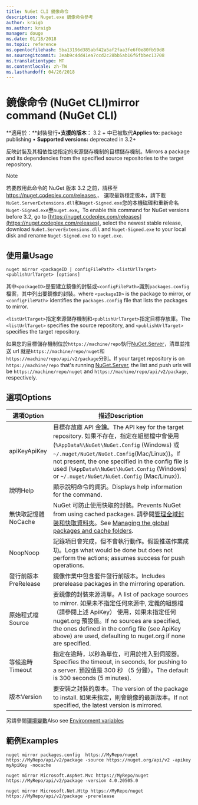 ```yaml
---
title: NuGet CLI 鏡像命令
description: Nuget.exe 鏡像命令參考
author: kraigb
ms.author: kraigb
manager: douge
ms.date: 01/18/2018
ms.topic: reference
ms.openlocfilehash: 5ba13196d385abf42a5af2faa3fe6f0e80fb59d8
ms.sourcegitcommit: 3eab9c4dd41ea7ccd2c28bb5ab16f6fbbec13708
ms.translationtype: MT
ms.contentlocale: zh-TW
ms.lasthandoff: 04/26/2018
---
```

# <a name="mirror-command-nuget-cli"></a><span data-ttu-id="9ae9a-103">鏡像命令 (NuGet CLI)</span><span class="sxs-lookup"><span data-stu-id="9ae9a-103">mirror command (NuGet CLI)</span></span>

<span data-ttu-id="9ae9a-104">**適用於：**封裝發行&bullet;**支援的版本：** 3.2 + 中已被取代</span><span class="sxs-lookup"><span data-stu-id="9ae9a-104">**Applies to:** package publishing &bullet; **Supported versions:** deprecated in 3.2+</span></span>

<span data-ttu-id="9ae9a-105">反映封裝及其相依性從指定的來源儲存機制的目標儲存機制。</span><span class="sxs-lookup"><span data-stu-id="9ae9a-105">Mirrors a package and its dependencies from the specified source repositories to the target repository.</span></span>

> [!NOTE]
> <span data-ttu-id="9ae9a-106">若要啟用此命令的 NuGet 版本 3.2 之前，請移至[ https://nuget.codeplex.com/releases ](https://nuget.codeplex.com/releases)、 選取最新穩定版本，請下載`NuGet.ServerExtensions.dll`和`Nuget-Signed.exe`您的本機磁碟和重新命名`Nuget-Signed.exe`至`nuget.exe`。</span><span class="sxs-lookup"><span data-stu-id="9ae9a-106">To enable this command for NuGet versions before 3.2, go to [https://nuget.codeplex.com/releases](https://nuget.codeplex.com/releases), select the newest stable release, download `NuGet.ServerExtensions.dll` and `Nuget-Signed.exe` to your local disk and rename `Nuget-Signed.exe` to `nuget.exe`.</span></span>

## <a name="usage"></a><span data-ttu-id="9ae9a-107">使用量</span><span class="sxs-lookup"><span data-stu-id="9ae9a-107">Usage</span></span>

```cli
nuget mirror <packageID | configFilePath> <listUrlTarget> <publishUrlTarget> [options]
```

<span data-ttu-id="9ae9a-108">其中`<packageID>`是要建立鏡像的封裝或`<configFilePath>`識別`packages.config`檔案，其中列出要鏡像的封裝。</span><span class="sxs-lookup"><span data-stu-id="9ae9a-108">where `<packageID>` is the package to mirror, or `<configFilePath>` identifies the `packages.config` file that lists the packages to mirror.</span></span>

<span data-ttu-id="9ae9a-109">`<listUrlTarget>`指定來源儲存機制和`<publishUrlTarget>`指定目標存放庫。</span><span class="sxs-lookup"><span data-stu-id="9ae9a-109">The `<listUrlTarget>` specifies the source repository, and `<publishUrlTarget>` specifies the target repository.</span></span>

<span data-ttu-id="9ae9a-110">如果您的目標儲存機制位於`https://machine/repo`執行[NuGet.Server](../hosting-packages/nuget-server.md)，清單並推送 url 就是`https://machine/repo/nuget`和`https://machine/repo/api/v2/package`分別。</span><span class="sxs-lookup"><span data-stu-id="9ae9a-110">If your target repository is on `https://machine/repo` that's running [NuGet.Server](../hosting-packages/nuget-server.md), the list and push urls will be `https://machine/repo/nuget` and `https://machine/repo/api/v2/package`, respectively.</span></span>

## <a name="options"></a><span data-ttu-id="9ae9a-111">選項</span><span class="sxs-lookup"><span data-stu-id="9ae9a-111">Options</span></span>

| <span data-ttu-id="9ae9a-112">選項</span><span class="sxs-lookup"><span data-stu-id="9ae9a-112">Option</span></span> | <span data-ttu-id="9ae9a-113">描述</span><span class="sxs-lookup"><span data-stu-id="9ae9a-113">Description</span></span> |
| --- | --- |
| <span data-ttu-id="9ae9a-114">apiKey</span><span class="sxs-lookup"><span data-stu-id="9ae9a-114">ApiKey</span></span> | <span data-ttu-id="9ae9a-115">目標存放庫 API 金鑰。</span><span class="sxs-lookup"><span data-stu-id="9ae9a-115">The API key for the target repository.</span></span> <span data-ttu-id="9ae9a-116">如果不存在，指定在組態檔中會使用 (`%AppData%\NuGet\NuGet.Config` (Windows) 或`~/.nuget/NuGet/NuGet.Config`(Mac/Linux))。</span><span class="sxs-lookup"><span data-stu-id="9ae9a-116">If not present,  the one specified in the config file is used (`%AppData%\NuGet\NuGet.Config` (Windows) or `~/.nuget/NuGet/NuGet.Config` (Mac/Linux)).</span></span> |
| <span data-ttu-id="9ae9a-117">說明</span><span class="sxs-lookup"><span data-stu-id="9ae9a-117">Help</span></span> | <span data-ttu-id="9ae9a-118">顯示說明命令的資訊。</span><span class="sxs-lookup"><span data-stu-id="9ae9a-118">Displays help information for the command.</span></span> |
| <span data-ttu-id="9ae9a-119">無快取記憶體</span><span class="sxs-lookup"><span data-stu-id="9ae9a-119">NoCache</span></span> | <span data-ttu-id="9ae9a-120">NuGet 可防止使用快取的封裝。</span><span class="sxs-lookup"><span data-stu-id="9ae9a-120">Prevents NuGet from using cached packages.</span></span> <span data-ttu-id="9ae9a-121">請參閱[管理全域封裝和快取資料夾](../consume-packages/managing-the-global-packages-and-cache-folders.md)。</span><span class="sxs-lookup"><span data-stu-id="9ae9a-121">See [Managing the global packages and cache folders](../consume-packages/managing-the-global-packages-and-cache-folders.md).</span></span> |
| <span data-ttu-id="9ae9a-122">Noop</span><span class="sxs-lookup"><span data-stu-id="9ae9a-122">Noop</span></span> | <span data-ttu-id="9ae9a-123">記錄項目會完成，但不會執行動作。假設推送作業成功。</span><span class="sxs-lookup"><span data-stu-id="9ae9a-123">Logs what would be done but does not perform the actions; assumes success for push operations.</span></span> |
| <span data-ttu-id="9ae9a-124">發行前版本</span><span class="sxs-lookup"><span data-stu-id="9ae9a-124">PreRelease</span></span> | <span data-ttu-id="9ae9a-125">鏡像作業中包含套件發行前版本。</span><span class="sxs-lookup"><span data-stu-id="9ae9a-125">Includes prerelease packages in the mirroring operation.</span></span> |
| <span data-ttu-id="9ae9a-126">原始程式檔</span><span class="sxs-lookup"><span data-stu-id="9ae9a-126">Source</span></span> | <span data-ttu-id="9ae9a-127">要鏡像的封裝來源清單。</span><span class="sxs-lookup"><span data-stu-id="9ae9a-127">A list of package sources to mirror.</span></span> <span data-ttu-id="9ae9a-128">如果未不指定任何來源中, 定義的組態檔 （請參閱上述 ApiKey） 使用，如果未指定任何 nuget.org 預設值。</span><span class="sxs-lookup"><span data-stu-id="9ae9a-128">If no sources are specified, the ones defined in the config file (see ApiKey above) are used, defaulting to nuget.org if none are specified.</span></span> |
| <span data-ttu-id="9ae9a-129">等候逾時</span><span class="sxs-lookup"><span data-stu-id="9ae9a-129">Timeout</span></span> | <span data-ttu-id="9ae9a-130">指定在逾時，以秒為單位，可用於推入到伺服器。</span><span class="sxs-lookup"><span data-stu-id="9ae9a-130">Specifies the timeout, in seconds, for pushing to a server.</span></span> <span data-ttu-id="9ae9a-131">預設值是 300 秒 （5 分鐘）。</span><span class="sxs-lookup"><span data-stu-id="9ae9a-131">The default is 300 seconds (5 minutes).</span></span> |
| <span data-ttu-id="9ae9a-132">版本</span><span class="sxs-lookup"><span data-stu-id="9ae9a-132">Version</span></span> | <span data-ttu-id="9ae9a-133">要安裝之封裝的版本。</span><span class="sxs-lookup"><span data-stu-id="9ae9a-133">The version of the package to install.</span></span> <span data-ttu-id="9ae9a-134">如果未指定，則會鏡像的最新版本。</span><span class="sxs-lookup"><span data-stu-id="9ae9a-134">If not specified, the latest version is mirrored.</span></span> |

<span data-ttu-id="9ae9a-135">另請參閱[環境變數](cli-ref-environment-variables.md)</span><span class="sxs-lookup"><span data-stu-id="9ae9a-135">Also see [Environment variables](cli-ref-environment-variables.md)</span></span>

## <a name="examples"></a><span data-ttu-id="9ae9a-136">範例</span><span class="sxs-lookup"><span data-stu-id="9ae9a-136">Examples</span></span>

```cli
nuget mirror packages.config  https://MyRepo/nuget https://MyRepo/api/v2/package -source https://nuget.org/api/v2 -apikey myApiKey -nocache

nuget mirror Microsoft.AspNet.Mvc https://MyRepo/nuget https://MyRepo/api/v2/package -version 4.0.20505.0

nuget mirror Microsoft.Net.Http https://MyRepo/nuget https://MyRepo/api/v2/package -prerelease
```
